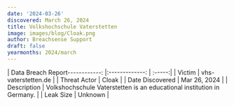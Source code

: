 ```yaml
---
date: '2024-03-26'
discovered: March 26, 2024
title: Volkshochschule Vaterstetten
image: images/blog/Cloak.png
author: Breachsense Support
draft: false
yearmonths: 2024/march
---
```


| Data Breach Report------------:     |:-------------:    | :-----:|
| Victim      | vhs-vaterstetten.de      | 
| Threat Actor      | Cloak      | 
| Date Discovered      | Mar 26, 2024      | 
| Description      | Volkshochschule Vaterstetten is an educational institution in Germany.      | 
| Leak Size      | Unknown      | 

